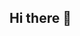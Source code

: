 ## Hi there 👋

<!--
**lazlo7/lazlo7** is a ✨ _special_ ✨ repository because its `README.md` (this file) appears on your GitHub profile.

Here are some ideas to get you started:

- 🔭 I’m currently working on yet another sudden project idea that jumped to my mind
- 🌱 I’m currently learning python the snake, linux the penguin, backend the back hole and web development the spider architecture  
- 👯 I’m looking to collaborate on anything provided i get paid
- 🤔 I’m looking for help with my sanity-losing mind
- 💬 Ask me about the industrial revolution and its consequences for the human race
- 📫 How to reach me: me@requef.com
- 😄 Pronouns: he/him
- ⚡ Fun fact: I created this readme solely to verify myself on github education to get free github copilot! 
-->
